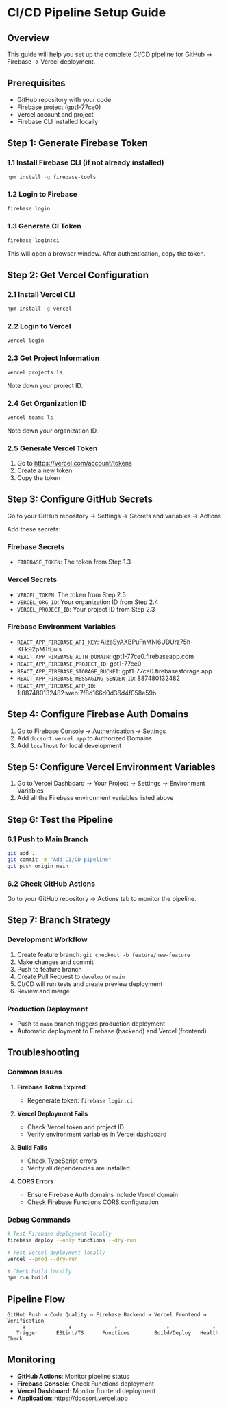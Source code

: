 # CI/CD Pipeline Setup Guide

## Overview
This guide will help you set up the complete CI/CD pipeline for GitHub → Firebase → Vercel deployment.

## Prerequisites
- GitHub repository with your code
- Firebase project (gpt1-77ce0)
- Vercel account and project
- Firebase CLI installed locally

## Step 1: Generate Firebase Token

### 1.1 Install Firebase CLI (if not already installed)
```bash
npm install -g firebase-tools
```

### 1.2 Login to Firebase
```bash
firebase login
```

### 1.3 Generate CI Token
```bash
firebase login:ci
```
This will open a browser window. After authentication, copy the token.

## Step 2: Get Vercel Configuration

### 2.1 Install Vercel CLI
```bash
npm install -g vercel
```

### 2.2 Login to Vercel
```bash
vercel login
```

### 2.3 Get Project Information
```bash
vercel projects ls
```
Note down your project ID.

### 2.4 Get Organization ID
```bash
vercel teams ls
```
Note down your organization ID.

### 2.5 Generate Vercel Token
1. Go to https://vercel.com/account/tokens
2. Create a new token
3. Copy the token

## Step 3: Configure GitHub Secrets

Go to your GitHub repository → Settings → Secrets and variables → Actions

Add these secrets:

### Firebase Secrets
- `FIREBASE_TOKEN`: The token from Step 1.3

### Vercel Secrets
- `VERCEL_TOKEN`: The token from Step 2.5
- `VERCEL_ORG_ID`: Your organization ID from Step 2.4
- `VERCEL_PROJECT_ID`: Your project ID from Step 2.3

### Firebase Environment Variables
- `REACT_APP_FIREBASE_API_KEY`: AIzaSyAXBPuFnMNl6UDUrz75h-KFk92pMTtEuis
- `REACT_APP_FIREBASE_AUTH_DOMAIN`: gpt1-77ce0.firebaseapp.com
- `REACT_APP_FIREBASE_PROJECT_ID`: gpt1-77ce0
- `REACT_APP_FIREBASE_STORAGE_BUCKET`: gpt1-77ce0.firebasestorage.app
- `REACT_APP_FIREBASE_MESSAGING_SENDER_ID`: 887480132482
- `REACT_APP_FIREBASE_APP_ID`: 1:887480132482:web:7f8d166d0d36d4f058e59b

## Step 4: Configure Firebase Auth Domains

1. Go to Firebase Console → Authentication → Settings
2. Add `docsort.vercel.app` to Authorized Domains
3. Add `localhost` for local development

## Step 5: Configure Vercel Environment Variables

1. Go to Vercel Dashboard → Your Project → Settings → Environment Variables
2. Add all the Firebase environment variables listed above

## Step 6: Test the Pipeline

### 6.1 Push to Main Branch
```bash
git add .
git commit -m "Add CI/CD pipeline"
git push origin main
```

### 6.2 Check GitHub Actions
Go to your GitHub repository → Actions tab to monitor the pipeline.

## Step 7: Branch Strategy

### Development Workflow
1. Create feature branch: `git checkout -b feature/new-feature`
2. Make changes and commit
3. Push to feature branch
4. Create Pull Request to `develop` or `main`
5. CI/CD will run tests and create preview deployment
6. Review and merge

### Production Deployment
- Push to `main` branch triggers production deployment
- Automatic deployment to Firebase (backend) and Vercel (frontend)

## Troubleshooting

### Common Issues

1. **Firebase Token Expired**
   - Regenerate token: `firebase login:ci`

2. **Vercel Deployment Fails**
   - Check Vercel token and project ID
   - Verify environment variables in Vercel dashboard

3. **Build Fails**
   - Check TypeScript errors
   - Verify all dependencies are installed

4. **CORS Errors**
   - Ensure Firebase Auth domains include Vercel domain
   - Check Firebase Functions CORS configuration

### Debug Commands

```bash
# Test Firebase deployment locally
firebase deploy --only functions --dry-run

# Test Vercel deployment locally
vercel --prod --dry-run

# Check build locally
npm run build
```

## Pipeline Flow

```
GitHub Push → Code Quality → Firebase Backend → Vercel Frontend → Verification
     ↓              ↓              ↓                ↓              ↓
   Trigger      ESLint/TS      Functions        Build/Deploy   Health Check
```

## Monitoring

- **GitHub Actions**: Monitor pipeline status
- **Firebase Console**: Check Functions deployment
- **Vercel Dashboard**: Monitor frontend deployment
- **Application**: https://docsort.vercel.app
